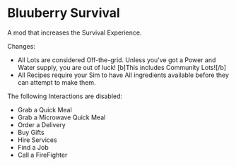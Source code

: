 # Bluuberry Survival
A mod that increases the Survival Experience.


Changes:
- All Lots are considered Off-the-grid. Unless you've got a Power and Water supply, you are out of luck! [b]This includes Community Lots![/b]
- All Recipes require your Sim to have All ingredients available before they can attempt to make them.

The following Interactions are disabled:
- Grab a Quick Meal
- Grab a Microwave Quick Meal
- Order a Delivery
- Buy Gifts
- Hire Services
- Find a Job
- Call a FireFighter